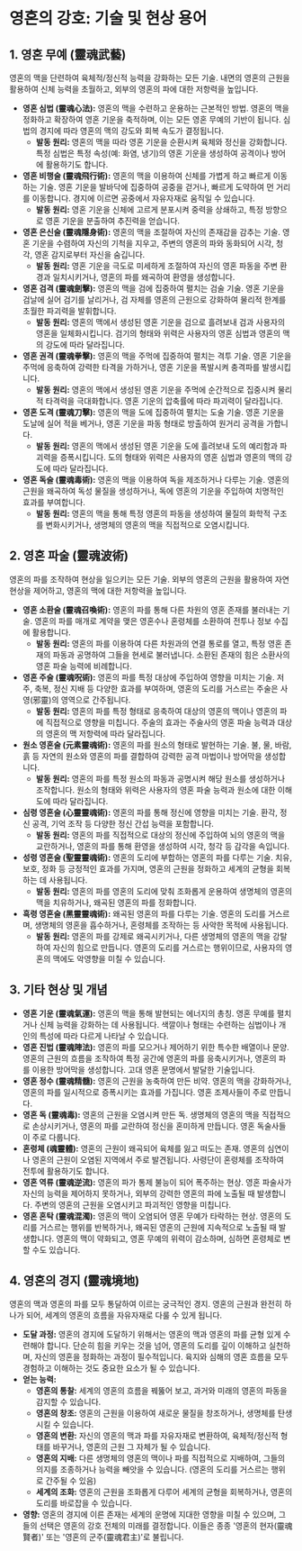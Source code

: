 # 영혼의 강호: 기술 및 현상 용어

## 1. 영혼 무예 (靈魂武藝)

영혼의 맥을 단련하여 육체적/정신적 능력을 강화하는 모든 기술. 내면의 영혼의 근원을 활용하여 신체 능력을 초월하고, 외부의 영혼의 파에 대한 저항력을 높입니다.

*   **영혼 심법 (靈魂心法):** 영혼의 맥을 수련하고 운용하는 근본적인 방법. 영혼의 맥을 정화하고 확장하여 영혼 기운을 축적하며, 이는 모든 영혼 무예의 기반이 됩니다. 심법의 경지에 따라 영혼의 맥의 강도와 회복 속도가 결정됩니다.
    *   **발동 원리:** 영혼의 맥을 따라 영혼 기운을 순환시켜 육체와 정신을 강화합니다. 특정 심법은 특정 속성(예: 화염, 냉기)의 영혼 기운을 생성하여 공격이나 방어에 활용하기도 합니다.
*   **영혼 비행술 (靈魂飛行術):** 영혼의 맥을 이용하여 신체를 가볍게 하고 빠르게 이동하는 기술. 영혼 기운을 발바닥에 집중하여 공중을 걷거나, 빠르게 도약하여 먼 거리를 이동합니다. 경지에 이르면 공중에서 자유자재로 움직일 수 있습니다.
    *   **발동 원리:** 영혼 기운을 신체에 고르게 분포시켜 중력을 상쇄하고, 특정 방향으로 영혼 기운을 분출하여 추진력을 얻습니다.
*   **영혼 은신술 (靈魂隱身術):** 영혼의 맥을 조절하여 자신의 존재감을 감추는 기술. 영혼 기운을 수렴하여 자신의 기척을 지우고, 주변의 영혼의 파와 동화되어 시각, 청각, 영혼 감지로부터 자신을 숨깁니다.
    *   **발동 원리:** 영혼 기운을 극도로 미세하게 조절하여 자신의 영혼 파동을 주변 환경과 일치시키거나, 영혼의 파를 왜곡하여 환영을 생성합니다.
*   **영혼 검격 (靈魂劍擊):** 영혼의 맥을 검에 집중하여 펼치는 검술 기술. 영혼 기운을 검날에 실어 검기를 날리거나, 검 자체를 영혼의 근원으로 강화하여 물리적 한계를 초월한 파괴력을 발휘합니다.
    *   **발동 원리:** 영혼의 맥에서 생성된 영혼 기운을 검으로 흘려보내 검과 사용자의 영혼을 일체화시킵니다. 검기의 형태와 위력은 사용자의 영혼 심법과 영혼의 맥의 강도에 따라 달라집니다.
*   **영혼 권격 (靈魂拳擊):** 영혼의 맥을 주먹에 집중하여 펼치는 격투 기술. 영혼 기운을 주먹에 응축하여 강력한 타격을 가하거나, 영혼 기운을 폭발시켜 충격파를 발생시킵니다.
    *   **발동 원리:** 영혼의 맥에서 생성된 영혼 기운을 주먹에 순간적으로 집중시켜 물리적 타격력을 극대화합니다. 영혼 기운의 압축률에 따라 파괴력이 달라집니다.
*   **영혼 도격 (靈魂刀擊):** 영혼의 맥을 도에 집중하여 펼치는 도술 기술. 영혼 기운을 도날에 실어 적을 베거나, 영혼 기운을 파동 형태로 방출하여 원거리 공격을 가합니다.
    *   **발동 원리:** 영혼의 맥에서 생성된 영혼 기운을 도에 흘려보내 도의 예리함과 파괴력을 증폭시킵니다. 도의 형태와 위력은 사용자의 영혼 심법과 영혼의 맥의 강도에 따라 달라집니다.
*   **영혼 독술 (靈魂毒術):** 영혼의 맥을 이용하여 독을 제조하거나 다루는 기술. 영혼의 근원을 왜곡하여 독성 물질을 생성하거나, 독에 영혼의 기운을 주입하여 치명적인 효과를 부여합니다.
    *   **발동 원리:** 영혼의 맥을 통해 특정 영혼의 파동을 생성하여 물질의 화학적 구조를 변화시키거나, 생명체의 영혼의 맥을 직접적으로 오염시킵니다.

## 2. 영혼 파술 (靈魂波術)

영혼의 파를 조작하여 현상을 일으키는 모든 기술. 외부의 영혼의 근원을 활용하여 자연 현상을 제어하고, 영혼의 맥에 대한 저항력을 높입니다.

*   **영혼 소환술 (靈魂召喚術):** 영혼의 파를 통해 다른 차원의 영혼 존재를 불러내는 기술. 영혼의 파를 매개로 계약을 맺은 영혼수나 혼령체를 소환하여 전투나 정보 수집에 활용합니다.
    *   **발동 원리:** 영혼의 파를 이용하여 다른 차원과의 연결 통로를 열고, 특정 영혼 존재의 파동과 공명하여 그들을 현세로 불러냅니다. 소환된 존재의 힘은 소환사의 영혼 파술 능력에 비례합니다.
*   **영혼 주술 (靈魂呪術):** 영혼의 파를 특정 대상에 주입하여 영향을 미치는 기술. 저주, 축복, 정신 지배 등 다양한 효과를 부여하며, 영혼의 도리를 거스르는 주술은 사영(邪靈)의 영역으로 간주됩니다.
    *   **발동 원리:** 영혼의 파를 특정 형태로 응축하여 대상의 영혼의 맥이나 영혼의 파에 직접적으로 영향을 미칩니다. 주술의 효과는 주술사의 영혼 파술 능력과 대상의 영혼의 맥 저항력에 따라 달라집니다.
*   **원소 영혼술 (元素靈魂術):** 영혼의 파를 원소의 형태로 발현하는 기술. 불, 물, 바람, 흙 등 자연의 원소와 영혼의 파를 결합하여 강력한 공격 마법이나 방어막을 생성합니다.
    *   **발동 원리:** 영혼의 파를 특정 원소의 파동과 공명시켜 해당 원소를 생성하거나 조작합니다. 원소의 형태와 위력은 사용자의 영혼 파술 능력과 원소에 대한 이해도에 따라 달라집니다.
*   **심령 영혼술 (心靈靈魂術):** 영혼의 파를 통해 정신에 영향을 미치는 기술. 환각, 정신 공격, 기억 조작 등 다양한 정신 간섭 능력을 포함합니다.
    *   **발동 원리:** 영혼의 파를 직접적으로 대상의 정신에 주입하여 뇌의 영혼의 맥을 교란하거나, 영혼의 파를 통해 환영을 생성하여 시각, 청각 등 감각을 속입니다.
*   **성령 영혼술 (聖靈靈魂術):** 영혼의 도리에 부합하는 영혼의 파를 다루는 기술. 치유, 보호, 정화 등 긍정적인 효과를 가지며, 영혼의 근원을 정화하고 세계의 균형을 회복하는 데 사용됩니다.
    *   **발동 원리:** 영혼의 파를 영혼의 도리에 맞춰 조화롭게 운용하여 생명체의 영혼의 맥을 치유하거나, 왜곡된 영혼의 파를 정화합니다.
*   **흑령 영혼술 (黑靈靈魂術):** 왜곡된 영혼의 파를 다루는 기술. 영혼의 도리를 거스르며, 생명체의 영혼을 흡수하거나, 혼령체를 조작하는 등 사악한 목적에 사용됩니다.
    *   **발동 원리:** 영혼의 파를 강제로 왜곡시키거나, 다른 생명체의 영혼의 맥을 강탈하여 자신의 힘으로 만듭니다. 영혼의 도리를 거스르는 행위이므로, 사용자의 영혼의 맥에도 악영향을 미칠 수 있습니다.

## 3. 기타 현상 및 개념

*   **영혼 기운 (靈魂氣運):** 영혼의 맥을 통해 발현되는 에너지의 총칭. 영혼 무예를 펼치거나 신체 능력을 강화하는 데 사용됩니다. 색깔이나 형태는 수련하는 심법이나 개인의 특성에 따라 다르게 나타날 수 있습니다.
*   **영혼 진법 (靈魂陣法):** 영혼의 파를 모으거나 제어하기 위한 특수한 배열이나 문양. 영혼의 근원의 흐름을 조작하여 특정 공간에 영혼의 파를 응축시키거나, 영혼의 파를 이용한 방어막을 생성합니다. 고대 영혼 문명에서 발달한 기술입니다.
*   **영혼 정수 (靈魂精髓):** 영혼의 근원을 농축하여 만든 비약. 영혼의 맥을 강화하거나, 영혼의 파를 일시적으로 증폭시키는 효과를 가집니다. 영혼 조제사들이 주로 만듭니다.
*   **영혼 독 (靈魂毒):** 영혼의 근원을 오염시켜 만든 독. 생명체의 영혼의 맥을 직접적으로 손상시키거나, 영혼의 파를 교란하여 정신을 혼미하게 만듭니다. 영혼 독술사들이 주로 다룹니다.
*   **혼령체 (魂靈體):** 영혼의 근원이 왜곡되어 육체를 잃고 떠도는 존재. 영혼의 심연이나 영혼의 근원이 오염된 지역에서 주로 발견됩니다. 사령단이 혼령체를 조작하여 전투에 활용하기도 합니다.
*   **영혼 역류 (靈魂逆流):** 영혼의 파가 통제 불능이 되어 폭주하는 현상. 영혼 파술사가 자신의 능력을 제어하지 못하거나, 외부의 강력한 영혼의 파에 노출될 때 발생합니다. 주변의 영혼의 근원을 오염시키고 파괴적인 영향을 미칩니다.
*   **영혼 혼탁 (靈魂混濁):** 영혼의 맥이 오염되어 영혼 무예가 타락하는 현상. 영혼의 도리를 거스르는 행위를 반복하거나, 왜곡된 영혼의 근원에 지속적으로 노출될 때 발생합니다. 영혼의 맥이 약화되고, 영혼 무예의 위력이 감소하며, 심하면 혼령체로 변할 수도 있습니다.

## 4. 영혼의 경지 (靈魂境地)

영혼의 맥과 영혼의 파를 모두 통달하여 이르는 궁극적인 경지. 영혼의 근원과 완전히 하나가 되어, 세계의 영혼의 흐름을 자유자재로 다룰 수 있게 됩니다.

*   **도달 과정:** 영혼의 경지에 도달하기 위해서는 영혼의 맥과 영혼의 파를 균형 있게 수련해야 합니다. 단순히 힘을 키우는 것을 넘어, 영혼의 도리를 깊이 이해하고 실천하며, 자신의 영혼을 정화하는 과정이 필수적입니다. 육지와 심해의 영혼 흐름을 모두 경험하고 이해하는 것도 중요한 요소가 될 수 있습니다.
*   **얻는 능력:**
    *   **영혼의 통찰:** 세계의 영혼의 흐름을 꿰뚫어 보고, 과거와 미래의 영혼의 파동을 감지할 수 있습니다.
    *   **영혼의 창조:** 영혼의 근원을 이용하여 새로운 물질을 창조하거나, 생명체를 탄생시킬 수 있습니다.
    *   **영혼의 변환:** 자신의 영혼의 맥과 파를 자유자재로 변환하여, 육체적/정신적 형태를 바꾸거나, 영혼의 근원 그 자체가 될 수 있습니다.
    *   **영혼의 지배:** 다른 생명체의 영혼의 맥이나 파를 직접적으로 지배하여, 그들의 의지를 조종하거나 능력을 빼앗을 수 있습니다. (영혼의 도리를 거스르는 행위로 간주될 수 있음)
    *   **세계의 조화:** 영혼의 근원을 조화롭게 다루어 세계의 균형을 회복하거나, 영혼의 도리를 바로잡을 수 있습니다.
*   **영향:** 영혼의 경지에 이른 존재는 세계의 운명에 지대한 영향을 미칠 수 있으며, 그들의 선택은 영혼의 강호 전체의 미래를 결정합니다. 이들은 종종 '영혼의 현자(靈魂賢者)' 또는 '영혼의 군주(靈魂君主)'로 불립니다.
